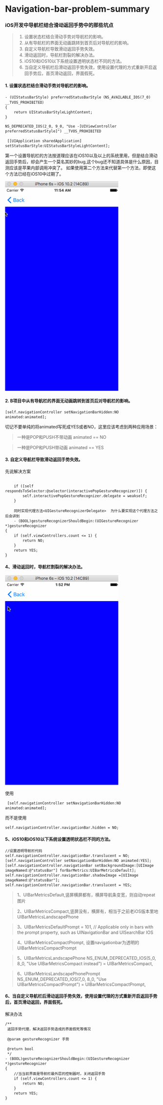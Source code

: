 # Navigation-bar-problem-summary
### iOS开发中导航栏结合滑动返回手势中的那些坑点

> 1. 设置状态栏结合滑动手势对导航栏的影响。
> 2. 从有导航栏的界面无动画跳转到首页后对导航栏的影响。
> 3. 自定义导航栏导致滑动返回手势失效。
> 4. 滑动返回时，导航栏割裂的解决办法。
> 5. iOS10和iOS10以下系统设置透明状态栏不同的方法。
> 6. 当自定义导航栏后滑动返回手势失效，使用设置代理的方式重新开启返回手势后，首页滑动返回，界面假死。


#### 1. 设置状态栏结合滑动手势对导航栏的影响。
```objc
- (UIStatusBarStyle) preferredStatusBarStyle（NS_AVAILABLE_IOS(7_0) __TVOS_PROHIBITED）
{
    return UIStatusBarStyleLightContent;
}
```
```objc
NS_DEPRECATED_IOS(2_0, 9_0, "Use -[UIViewController preferredStatusBarStyle]") __TVOS_PROHIBITED

 [[UIApplication sharedApplication] setStatusBarStyle:UIStatusBarStyleLightContent];
```

第一个设置导航栏的方法按道理应该在iOS10以及以上的系统里用，但是结合滑动返回手势后，却会产生一个莫名其妙的bug,这个bug还不知道具体是什么原因，目测应该是苹果内部调用冲突了。
如果使用第二个方法来代替第一个方法，即使这个方法已经在iOS10中过期了。

![demo](Image/1.gif)

#### 2. B项目中从有导航栏的界面无动画跳转到首页后对导航栏的影响。

```objc
[self.navigationController setNavigationBarHidden:NO animated:animated];
```
切记不要单纯的将animated写死成YES或者NO，这里应该考虑到两种应用场景：
>一种是POP和PUSH不带动画    animated == NO

>一种是POP和PUSH带动画      animated == YES

#### 3. 自定义导航栏导致滑动返回手势失效。

先说解决方案

```objc
  
    if ([self respondsToSelector:@selector(interactivePopGestureRecognizer)]) {
        self.interactivePopGestureRecognizer.delegate = weakself;
    }
    
    同时实现代理方法<UIGestureRecognizerDelegate>  为什么要实现这个代理方法之后会讲到
    - (BOOL)gestureRecognizerShouldBegin:(UIGestureRecognizer *)gestureRecognizer
{
    if (self.viewControllers.count <= 1) {
        return NO;
    }
    return YES;
}
```

#### 4、滑动返回时，导航栏割裂的解决办法。

![demo](Image/2.gif)

使用

```objc
 [self.navigationController setNavigationBarHidden:NO animated:animated];
```
而不是使用

```objc
self.navigationController.navigationBar.hidden = NO;
```

#### 5、iOS10和iOS10以下系统设置透明状态栏不同的方法。
```objc
//设置透明导航栏代码
self.navigationController.navigationBar.translucent = NO;
[self.navigationController setNavigationBarHidden:NO animated:YES];
[self.navigationController.navigationBar setBackgroundImage:[UIImage imageNamed:@"statusBar"] forBarMetrics:UIBarMetricsDefault];
self.navigationController.navigationBar.shadowImage =[UIImage imageNamed:@"statusBar"];
self.navigationController.navigationBar.translucent = YES;
```

>1、UIBarMetricsDefault,竖屏横屏都有，横屏导航条变宽，则自动repeat图片

>2、UIBarMetricsCompact,竖屏没有，横屏有，相当于之前老iOS版本里地UIBarMetricsLandscapePhone

>3、UIBarMetricsDefaultPrompt = 101, // Applicable only in bars with the prompt property, such as UINavigationBar and UISearchBar
IOS 

>4、UIBarMetricsCompactPrompt, 设置navigationbar为透明的UIBarMetricsCompactPrompt

>5、UIBarMetricsLandscapePhone NS_ENUM_DEPRECATED_IOS(5_0, 8_0, "Use UIBarMetricsCompact instead") = UIBarMetricsCompact,

>6、UIBarMetricsLandscapePhonePrompt NS_ENUM_DEPRECATED_IOS(7_0, 8_0, "Use UIBarMetricsCompactPrompt") = UIBarMetricsCompactPrompt,

#### 6、当自定义导航栏后滑动返回手势失效，使用设置代理的方式重新开启返回手势后，首页滑动返回，界面假死。
解决办法

```objc
/**
 返回手势代理，解决返回手势造成的界面假死等情况

 @param gestureRecognizer 手势

 @return bool
 */
- (BOOL)gestureRecognizerShouldBegin:(UIGestureRecognizer *)gestureRecognizer
{
	//当当前界面是导航栏最外层的控制器时，关闭返回手势
    if (self.viewControllers.count <= 1) {
        return NO;
    }
    return YES;
}

```

